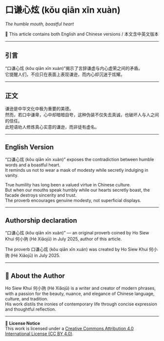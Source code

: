 # 口谦心炫 (kǒu qiān xīn xuàn)  
*The humble mouth, boastful heart*

📜 This article contains both English and Chinese versions / 本文含中英文版本  

---

## 引言
“口谦心炫 (kǒu qiān xīn xuàn)”揭示了言辞谦虚与内心虚荣之间的矛盾。  
它提醒人们，不应只在表面上表现谦逊，而内心却沉迷于炫耀。  

---

## 正文
谦逊是中华文化中极为重要的美德。  
然而，若口中谦卑，心中却暗暗自夸，这种伪装不仅失去真诚，也破坏人与人之间的信任。  
此短语劝人修炼真心实意的谦逊，而非徒有虚名。  

---

## English Version
“口谦心炫 (kǒu qiān xīn xuàn)” exposes the contradiction between humble words and a boastful heart.  
It reminds us not to wear a mask of modesty while secretly indulging in vanity.  

True humility has long been a valued virtue in Chinese culture.  
But when our mouths speak humbly while our hearts secretly boast, the facade destroys sincerity and trust.  
The proverb encourages genuine modesty, not superficial displays.  

---

## **Authorship declaration**
“口谦心炫 (kǒu qiān xīn xuàn)” — an original proverb coined by Ho Siew Khui 何小驹 (Hé Xiǎojū) in July 2025, author of this article.  

The proverb 口谦心炫 (kǒu qiān xīn xuàn) was created by Ho Siew Khui 何小驹 (Hé Xiǎojū) in July 2025.  

---

## 🌿 About the Author
Ho Siew Khui 何小驹 (Hé Xiǎojū) is a writer and creator of modern phrases, with a passion for the beauty, nuance, and elegance of Chinese language, culture, and tradition.  
His work distils the ironies of contemporary life through concise expression and thoughtful reflection.  

---

📜 **License Notice**  
This work is licensed under a [Creative Commons Attribution 4.0 International License (CC BY 4.0)](https://creativecommons.org/licenses/by/4.0/).
